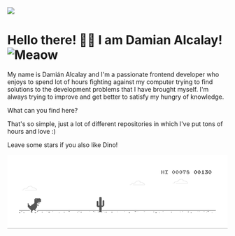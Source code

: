 <img src="[https://user-images.githubusercontent.com/91147992/153501413-223d0914-5800-40a5-bd86-e90c66cd70ba.png]">

# Hello there! 👋🏻 I am Damian Alcalay! <img src="https://i.imgur.com/veZrcC7.gif" alt="Meaow" width="50" />

My name is Damián Alcalay and I'm a passionate frontend developer who enjoys to spend lot of hours fighting against my computer trying to find solutions to the development problems that I have brought myself. I'm always trying to improve and get better to satisfy my hungry of knowledge.

What can you find here?

That's so simple, just a lot of different repositories in which I've put tons of hours and love :)

Leave some stars if you also like Dino! 

![Dino](https://github.com/bastorz/bastorz/blob/main/dino.gif?raw=true)
